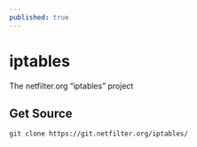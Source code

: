 ```yaml
---
published: true
---
```


# iptables

The netfilter.org “iptables” project

## Get Source

    git clone https://git.netfilter.org/iptables/
